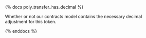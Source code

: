 {% docs poly_transfer_has_decimal %}

Whether or not our contracts model contains the necessary decimal adjustment for this token. 

{% enddocs %}